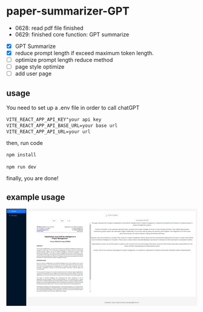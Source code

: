﻿# paper-summarizer-GPT

- 0628: read pdf file finished
- 0629: finished core function: GPT summarize
- [x] GPT Summarize
- [x] reduce prompt length if exceed maximum token length.
- [ ] optimize prompt length reduce method
- [ ] page style optimize
- [ ] add user page

## usage
You need to set up a .env file in order to call chatGPT

```
VITE_REACT_APP_API_KEY"your api key
VITE_REACT_APP_API_BASE_URL=your base url
VITE_REACT_APP_API_URL=your url

```
then, run code
``` shell
npm install

npm run dev
```

finally, you are done!

## example usage
![image](https://github.com/Ayasono/paper-summarizer-GPT/blob/main/public/example.png)
